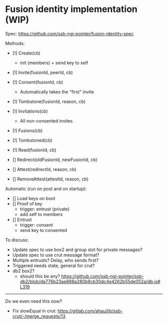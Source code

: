 # Fusion identity implementation (WIP)

Spec: https://github.com/ssb-ngi-pointer/fusion-identity-spec

Methods:
 - [!] Create(cb)
   - init (members) + send key to self
 - [!] Invite(fusionId, peerId, cb)
 - [!] Consent(fusionId, cb)
   - Automatically takes the "first" invite
 - [!] Tombstone(fusionId, reason, cb)

 - [!] Invitations(cb)
   - All non-consented invites
 - [!] Fusions(cb)
 - [!] Tombstoned(cb)
 - [!] Read(fusionId, cb)
 - [] Redirect(oldFusionId, newFusionId, cb)
 - [] Attest(redirectId, reason, cb)
 - [] RemoveAttest(attestId, reason, cb)

Automatic (run on post and on startup):
 - [] Load keys on boot
 - [] Proof of key
   - trigger: entrust (private)
   - add self to members
 - [] Entrust
   - trigger: consent
   - send key to consented

To discuss:
 - Update spec to use box2 and group slot for private messages?
 - Update spec to use crut message format?
 - Multiple entrusts? Delay, who sends first?
 - Triggered needs state, general for crut?
 - db2 box2?
   - should this be any?
     https://github.com/ssb-ngi-pointer/ssb-db2/blob/da776b23ae888a280b9cb30dc4e4262b55de052a/db.js#L319

-----

Do we even need this now?
 - Fix slowEqual in crut: https://gitlab.com/ahau/lib/ssb-crut/-/merge_requests/13

